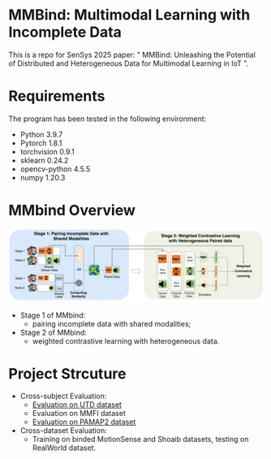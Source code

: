 # MMBind: Multimodal Learning with Incomplete Data
This is a repo for SenSys 2025 paper: " MMBind: Unleashing the Potential of Distributed and Heterogeneous Data for Multimodal Learning in IoT ".

# Requirements
The program has been tested in the following environment: 
* Python 3.9.7
* Pytorch 1.8.1
* torchvision 0.9.1
* sklearn 0.24.2
* opencv-python 4.5.5
* numpy 1.20.3

# MMbind Overview
<p align="center" >
	<img src="https://github.com/nesl/multimodal-bind/blob/main/mmbind-overview.png" width="700">
</p>

* Stage 1 of MMbind: 
	* pairing incomplete data with shared modalities;
* Stage 2 of MMbind: 
	*  weighted contrastive learning with heterogeneous data.

# Project Strcuture
* Cross-subject Evaluation:
  * [Evaluation on UTD dataset](https://github.com/nesl/multimodal-bind/blob/main/UTD/UTD-README.md)
  * Evaluation on MMFI dataset
  * [Evaluation on PAMAP2 dataset](https://github.com/nesl/multimodal-bind/blob/main/PAMAP2/PAMAP2-README.md)
* Cross-dataset Evaluation:
  * Training on binded MotionSense and Shoaib datasets, testing on RealWorld dataset.

